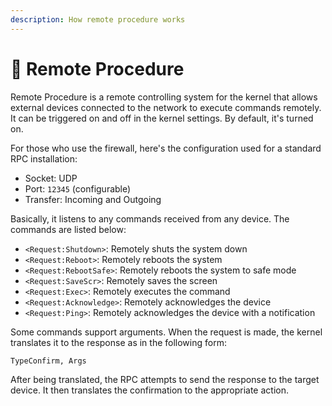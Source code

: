```yaml
---
description: How remote procedure works
---
```


# 📡 Remote Procedure

Remote Procedure is a remote controlling system for the kernel that allows external devices connected to the network to execute commands remotely. It can be triggered on and off in the kernel settings. By default, it's turned on.

For those who use the firewall, here's the configuration used for a standard RPC installation:

* Socket: UDP
* Port: `12345` (configurable)
* Transfer: Incoming and Outgoing

Basically, it listens to any commands received from any device. The commands are listed below:

* `<Request:Shutdown>`: Remotely shuts the system down
* `<Request:Reboot>`: Remotely reboots the system
* `<Request:RebootSafe>`: Remotely reboots the system to safe mode
* `<Request:SaveScr>`: Remotely saves the screen
* `<Request:Exec>`: Remotely executes the command
* `<Request:Acknowledge>`: Remotely acknowledges the device
* `<Request:Ping>`: Remotely acknowledges the device with a notification

Some commands support arguments. When the request is made, the kernel translates it to the response as in the following form:

```
TypeConfirm, Args
```

After being translated, the RPC attempts to send the response to the target device. It then translates the confirmation to the appropriate action.
